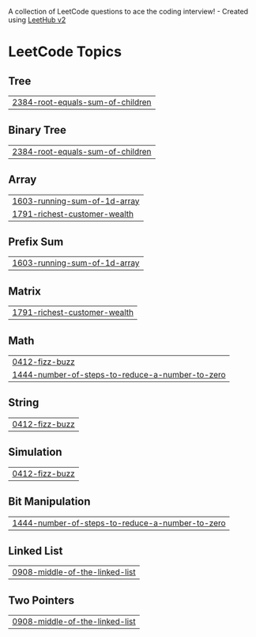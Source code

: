 A collection of LeetCode questions to ace the coding interview! - Created using [LeetHub v2](https://github.com/arunbhardwaj/LeetHub-2.0)
<!---LeetCode Topics Start-->
# LeetCode Topics
## Tree
|  |
| ------- |
| [2384-root-equals-sum-of-children](https://github.com/Rori-Una/LeetCode/tree/master/2384-root-equals-sum-of-children) |
## Binary Tree
|  |
| ------- |
| [2384-root-equals-sum-of-children](https://github.com/Rori-Una/LeetCode/tree/master/2384-root-equals-sum-of-children) |
## Array
|  |
| ------- |
| [1603-running-sum-of-1d-array](https://github.com/Rori-Una/LeetCode/tree/master/1603-running-sum-of-1d-array) |
| [1791-richest-customer-wealth](https://github.com/Rori-Una/LeetCode/tree/master/1791-richest-customer-wealth) |
## Prefix Sum
|  |
| ------- |
| [1603-running-sum-of-1d-array](https://github.com/Rori-Una/LeetCode/tree/master/1603-running-sum-of-1d-array) |
## Matrix
|  |
| ------- |
| [1791-richest-customer-wealth](https://github.com/Rori-Una/LeetCode/tree/master/1791-richest-customer-wealth) |
## Math
|  |
| ------- |
| [0412-fizz-buzz](https://github.com/Rori-Una/LeetCode/tree/master/0412-fizz-buzz) |
| [1444-number-of-steps-to-reduce-a-number-to-zero](https://github.com/Rori-Una/LeetCode/tree/master/1444-number-of-steps-to-reduce-a-number-to-zero) |
## String
|  |
| ------- |
| [0412-fizz-buzz](https://github.com/Rori-Una/LeetCode/tree/master/0412-fizz-buzz) |
## Simulation
|  |
| ------- |
| [0412-fizz-buzz](https://github.com/Rori-Una/LeetCode/tree/master/0412-fizz-buzz) |
## Bit Manipulation
|  |
| ------- |
| [1444-number-of-steps-to-reduce-a-number-to-zero](https://github.com/Rori-Una/LeetCode/tree/master/1444-number-of-steps-to-reduce-a-number-to-zero) |
## Linked List
|  |
| ------- |
| [0908-middle-of-the-linked-list](https://github.com/Rori-Una/LeetCode/tree/master/0908-middle-of-the-linked-list) |
## Two Pointers
|  |
| ------- |
| [0908-middle-of-the-linked-list](https://github.com/Rori-Una/LeetCode/tree/master/0908-middle-of-the-linked-list) |
<!---LeetCode Topics End-->